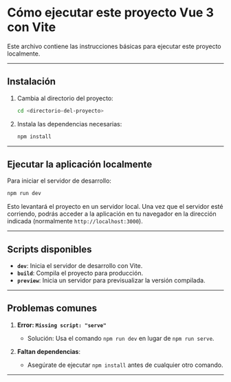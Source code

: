 # Cómo ejecutar este proyecto Vue 3 con Vite

Este archivo contiene las instrucciones básicas para ejecutar este proyecto localmente. 

---

## Instalación

1. Cambia al directorio del proyecto:
   ```bash
   cd <directorio-del-proyecto>
   ```

2. Instala las dependencias necesarias:
   ```bash
   npm install
   ```

---

## Ejecutar la aplicación localmente

Para iniciar el servidor de desarrollo:
```bash
npm run dev
```

Esto levantará el proyecto en un servidor local. Una vez que el servidor esté corriendo, podrás acceder a la aplicación en tu navegador en la dirección indicada (normalmente `http://localhost:3000`).

---

## Scripts disponibles

- **`dev`**: Inicia el servidor de desarrollo con Vite.
- **`build`**: Compila el proyecto para producción.
- **`preview`**: Inicia un servidor para previsualizar la versión compilada.

---

## Problemas comunes

1. **Error: `Missing script: "serve"`**
   - Solución: Usa el comando `npm run dev` en lugar de `npm run serve`.

2. **Faltan dependencias**:
   - Asegúrate de ejecutar `npm install` antes de cualquier otro comando.

---
